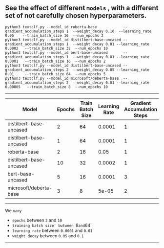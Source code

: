 ##   See the effect of different `models` , with a different set of not carefully chosen hyperparameters.

```
python3 textclf.py --model_id roberta-base            --gradient_accumulation_steps 1  --weight_decay 0.10  --learning_rate 0.05    --train_batch_size 16  --num_epochs 2
python3 textclf.py --model_id distilbert-base-uncased --gradient_accumulation_steps 1  --weight_decay 0.01 --learning_rate 0.0002   --train_batch_size 32  --num_epochs 10
python3 textclf.py --model_id bert-base-uncased       --gradient_accumulation_steps 1  --weight_decay 0.01 --learning_rate 0.0001   --train_batch_size 16  --num_epochs 2
python3 textclf.py --model_id distilbert-base-uncased --gradient_accumulation_steps 2  --weight_decay 0.05 --learning_rate 0.01     --train_batch_size 64  --num_epochs 5
python3 textclf.py --model_id microsoft/deberta-base  --gradient_accumulation_steps 2  --weight_decay 0.01 --learning_rate 0.00005   --train_batch_size 8  --num_epochs 10
```

-----



| Model                   | Epochs | Train Batch Size | Learning Rate | Gradient Accumulation Steps | Weight Decay | Train time (seconds) | Accuracy | F1-score           |
|-------------------------|--------|------------------|---------------|-----------------------------|--------------|----------------------|----------|--------------------|
| distilbert-base-uncased | 2      | 64               | 0.0001        | 1                           | 0.01         | 33.35843515396118    | 0.91     | 0.9087221095334684 |
| distilbert-base-uncased | 1      | 64               | 0.0001        | 1                           | 0.01         | 18.711568355560303   | 0.888    | 0.8833333333333333 |
| roberta-base            | 2      | 16               | 0.05          | 1                           | 0.10         | 108.0506227016449    | 0.518    | 0.0                |
| distilbert-base-uncased | 10     | 32               | 0.0002        | 1                           | 0.01         | 197.610830783844     | 0.886    | 0.8805031446540882 |
| bert-base-uncased       | 5      | 16               | 0.0001        | 3                           | 0.01         | 243.37126684188843   | 0.94     | 0.9397590361445785 |
| microsoft/deberta-base  | 3      | 8                | 5e-05         | 2                           | 0.01         | 338.98285031318665   | 0.958    | 0.9570552147239264 |
----

We vary 
 - `epochs`  between `2` and `10`
 - `training batch size' bwtween `8` and `64`
 - `learning rate` between `0.0001` and `0.01`
 - `weight decay` between `0.05` and `0.1`

----
